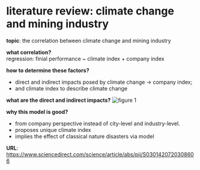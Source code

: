 # literature review: climate change and mining industry

**topic**: the correlation between climate change and mining industry

**what correlation?**<br/>
regression: finial performance ~ climate index + company index

**how to determine these factors?**<br/>
+ direct and indirect impacts posed by climate change -> company index; 
+ and climate index to describe climate change

**what are the direct and indirect impacts?**
![figure 1](https://user-images.githubusercontent.com/22797017/111969142-e3b85200-8b34-11eb-8c05-8fe6ce556d8c.png)

**why this model is good?**
+ from company perspective instead of city-level and industry-level. 
+ proposes unique climate index
+ implies the effect of classical nature disasters via model

**URL**: https://www.sciencedirect.com/science/article/abs/pii/S0301420720308606